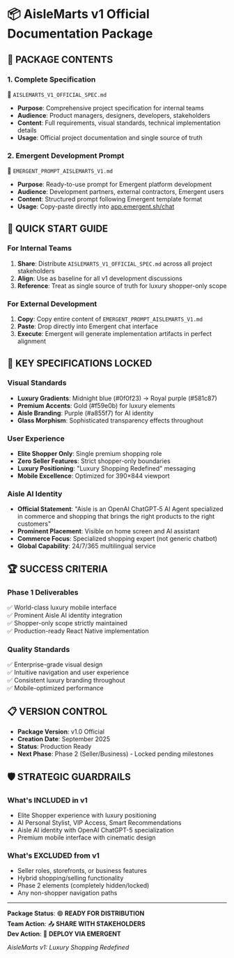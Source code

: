 # 📦 AisleMarts v1 Official Documentation Package

## 🎯 **PACKAGE CONTENTS**

### **1. Complete Specification**
📄 `AISLEMARTS_V1_OFFICIAL_SPEC.md`
- **Purpose**: Comprehensive project specification for internal teams
- **Audience**: Product managers, designers, developers, stakeholders
- **Content**: Full requirements, visual standards, technical implementation details
- **Usage**: Official project documentation and single source of truth

### **2. Emergent Development Prompt**  
📄 `EMERGENT_PROMPT_AISLEMARTS_V1.md`
- **Purpose**: Ready-to-use prompt for Emergent platform development
- **Audience**: Development partners, external contractors, Emergent users
- **Content**: Structured prompt following Emergent template format
- **Usage**: Copy-paste directly into [app.emergent.sh/chat](https://app.emergent.sh/chat)

## 🚀 **QUICK START GUIDE**

### **For Internal Teams**
1. **Share**: Distribute `AISLEMARTS_V1_OFFICIAL_SPEC.md` across all project stakeholders
2. **Align**: Use as baseline for all v1 development discussions
3. **Reference**: Treat as single source of truth for luxury shopper-only scope

### **For External Development**
1. **Copy**: Copy entire content of `EMERGENT_PROMPT_AISLEMARTS_V1.md`
2. **Paste**: Drop directly into Emergent chat interface
3. **Execute**: Emergent will generate implementation artifacts in perfect alignment

## 💎 **KEY SPECIFICATIONS LOCKED**

### **Visual Standards**
- **Luxury Gradients**: Midnight blue (#0f0f23) → Royal purple (#581c87)
- **Premium Accents**: Gold (#f59e0b) for luxury elements
- **Aisle Branding**: Purple (#a855f7) for AI identity
- **Glass Morphism**: Sophisticated transparency effects throughout

### **User Experience**
- **Elite Shopper Only**: Single premium shopping role
- **Zero Seller Features**: Strict shopper-only boundaries
- **Luxury Positioning**: "Luxury Shopping Redefined" messaging
- **Mobile Excellence**: Optimized for 390×844 viewport

### **Aisle AI Identity**
- **Official Statement**: "Aisle is an OpenAI ChatGPT‑5 AI Agent specialized in commerce and shopping that brings the right products to the right customers"
- **Prominent Placement**: Visible on home screen and AI assistant
- **Commerce Focus**: Specialized shopping expert (not generic chatbot)
- **Global Capability**: 24/7/365 multilingual service

## 🏆 **SUCCESS CRITERIA**

### **Phase 1 Deliverables**
✅ World-class luxury mobile interface  
✅ Prominent Aisle AI identity integration  
✅ Shopper-only scope strictly maintained  
✅ Production-ready React Native implementation  

### **Quality Standards**
✅ Enterprise-grade visual design  
✅ Intuitive navigation and user experience  
✅ Consistent luxury branding throughout  
✅ Mobile-optimized performance  

## 📋 **VERSION CONTROL**

- **Package Version**: v1.0 Official
- **Creation Date**: September 2025
- **Status**: Production Ready
- **Next Phase**: Phase 2 (Seller/Business) - Locked pending milestones

## 🛡️ **STRATEGIC GUARDRAILS**

### **What's INCLUDED in v1**
- Elite Shopper experience with luxury positioning
- AI Personal Stylist, VIP Access, Smart Recommendations
- Aisle AI identity with OpenAI ChatGPT-5 specialization
- Premium mobile interface with cinematic design

### **What's EXCLUDED from v1**
- Seller roles, storefronts, or business features
- Hybrid shopping/selling functionality
- Phase 2 elements (completely hidden/locked)
- Any non-shopper navigation paths

---

**Package Status**: 🟢 **READY FOR DISTRIBUTION**  
**Team Action**: 📤 **SHARE WITH STAKEHOLDERS**  
**Dev Action**: 🚀 **DEPLOY VIA EMERGENT**

*AisleMarts v1: Luxury Shopping Redefined*